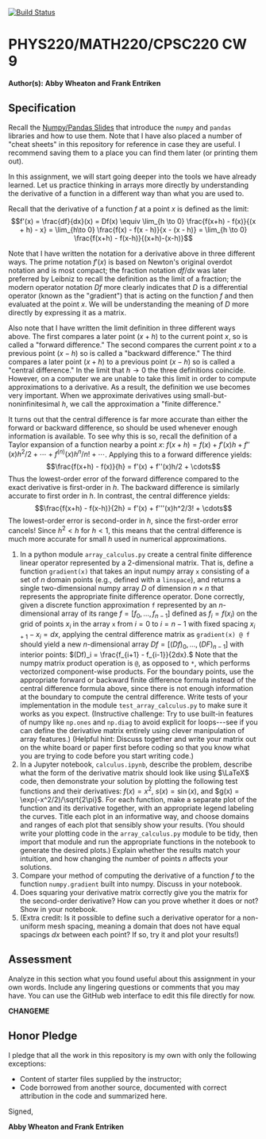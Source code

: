 [![Build Status](https://travis-ci.com/chapman-phys220-2018f/cw09-late_for_class.svg?branch=master)](https://travis-ci.com/chapman-phys220-2018f/cw09-late_for_class)

# PHYS220/MATH220/CPSC220 CW 9

**Author(s):** **Abby Wheaton and Frank Entriken**

## Specification

Recall the [Numpy/Pandas Slides](http://slides.com/profdressel/numpy-and-pandas-overview/) that introduce the `numpy` and `pandas` libraries and how to use them. Note that I have also placed a number of "cheat sheets" in this repository for reference in case they are useful. I recommend saving them to a place you can find them later (or printing them out).

In this assignment, we will start going deeper into the tools we have already learned. Let us practice thinking in arrays more directly by understanding the derivative of a function in a different way than what you are used to.

Recall that the derivative of a function $f$ at a point $x$ is defined as the limit: $$f'(x) = \frac{df}{dx}(x) = Df(x) \equiv \lim_{h \to 0} \frac{f(x+h) - f(x)}{(x + h) - x} = \lim_{h\to 0} \frac{f(x) - f(x - h)}{x - (x - h)} = \lim_{h \to 0} \frac{f(x+h) - f(x-h)}{(x+h)-(x-h)}$$

Note that I have written the notation for a derivative above in three different ways. The prime notation $f'(x)$ is based on Newton's original overdot notation and is most compact; the fraction notation $df/dx$ was later preferred by Leibniz to recall the definition as the limit of a fraction; the modern operator notation $Df$ more clearly indicates that $D$ is a differential operator (known as the "gradient") that is acting on the function $f$ and then evaluated at the point $x$. We will be understanding the meaning of $D$ more directly by expressing it as a matrix. 

Also note that I have written the limit definition in three different ways above. The first compares a later point $(x+h)$ to the current point $x$, so is called a "forward difference." The second compares the current point $x$ to a previous point $(x-h)$ so is called a "backward difference." The third compares a later point $(x+h)$ to a previous point $(x-h)$ so is called a "central difference." In the limit that $h\to 0$ the three definitions coincide. However, on a computer we are unable to take this limit in order to compute approximations to a derivative. As a result, the definition we use becomes very important. When we approximate derivatives using small-but-noninfinitesimal $h$, we call the approximation a "finite difference."

It turns out that the central difference is far more accurate than either the forward or backward difference, so should be used whenever enough information is available. To see why this is so, recall the definition of a Taylor expansion of a function nearby a point $x$: $f(x+h) = f(x) + f'(x)h + f''(x)h^2/2 + \cdots + f^{(n)}(x)h^n/n! + \cdots$. Applying this to a forward difference yields: $$\frac{f(x+h) - f(x)}{h} = f'(x) + f''(x)h/2 + \cdots$$
Thus the lowest-order error of the forward difference compared to the exact derivative is first-order in $h$. The backward difference is similarly accurate to first order in $h$. In contrast, the central difference yields:
$$\frac{f(x+h) - f(x-h)}{2h} = f'(x) + f'''(x)h^2/3! + \cdots$$
The lowest-order error is second-order in $h$, since the first-order error cancels! Since $h^2 < h$ for $h<1$, this means that the central difference is much more accurate for small $h$ used in numerical approximations.

1. In a python module ```array_calculus.py``` create a central finite difference linear operator represented by a 2-dimensional matrix. That is, define a function ```gradient(x)``` that takes an input numpy array `x` consisting of a set of $n$ domain points (e.g., defined with a `linspace`), and returns a single two-dimensional numpy array $D$ of dimension $n\times n$ that represents the appropriate finite difference operator. Done correctly, given a discrete function approximation `f` represented by an $n$-dimensional array of its range $f = [f_0, \ldots, f_{n-1}]$ defined as $f_i = f(x_i)$ on the grid of points $x_i$ in the array `x` from $i=0$ to $i=n-1$ with fixed spacing $x_{i+1} - x_i = dx$, applying the central difference matrix as `gradient(x) @ f` should yield a new $n$-dimensional array $Df = [(Df)_0, \ldots, (DF)_{n-1}]$ with interior points: $(Df)_i = \frac{f_{i+1} - f_{i-1}}{2dx}.$ Note that the numpy matrix product operation is ```@```, as opposed to ```*```, which performs vectorized component-wise products. For the boundary points, use the appropriate forward or backward finite difference formula instead of the central difference formula above, since there is not enough information at the boundary to compute the central difference. Write tests of your implementation in the module ```test_array_calculus.py``` to make sure it works as you expect. (Instructive challenge: Try to use built-in features of numpy like `np.ones` and `np.diag` to avoid explicit for loops---see if you can define the derivative matrix entirely using clever manipulation of array features.) (Helpful hint: Discuss together and write your matrix out on the white board or paper first before coding so that you know what you are trying to code before you start writing code.)
1. In a Jupyter notebook, ```calculus.ipynb```, describe the problem, describe what the form of the derivative matrix should look like using $\LaTeX$ code, then demonstrate your solution by plotting the following test functions and their derivatives: $f(x) = x^2$, $s(x) = \sin(x)$, and $g(x) = \exp(-x^2/2)/\sqrt{2\pi}$. For each function, make a separate plot of the function and its derivative together, with an appropriate legend labeling the curves. Title each plot in an informative way, and choose domains and ranges of each plot that sensibly show your results. (You should write your plotting code in the ```array_calculus.py``` module to be tidy, then import that module and run the appropriate functions in the notebook to generate the desired plots.) Explain whether the results match your intuition, and how changing the number of points $n$ affects your solutions.
1. Compare your method of computing the derivative of a function $f$ to the function `numpy.gradient` built into numpy. Discuss in your notebook.
1. Does squaring your derivative matrix correctly give you the matrix for the second-order derivative? How can you prove whether it does or not? Show in your notebook.
1. (Extra credit: Is it possible to define such a derivative operator for a non-uniform mesh spacing, meaning a domain that does not have equal spacings $dx$ between each point? If so, try it and plot your results!)

## Assessment

Analyze in this section what you found useful about this assignment in your own words. Include any lingering questions or comments that you may have. You can use the GitHub web interface to edit this file directly for now.

**CHANGEME**

## Honor Pledge

I pledge that all the work in this repository is my own with only the following exceptions:

* Content of starter files supplied by the instructor;
* Code borrowed from another source, documented with correct attribution in the code and summarized here.

Signed,

**Abby Wheaton and Frank Entriken**
